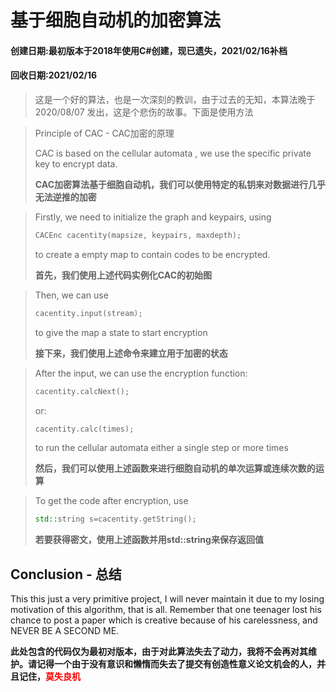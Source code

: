 # 基于细胞自动机的加密算法

#### 创建日期:最初版本于2018年使用C#创建，现已遗失，2021/02/16补档

#### 回收日期:2021/02/16

> 这是一个好的算法，也是一次深刻的教训，由于过去的无知，本算法晚于2020/08/07 发出，这是个悲伤的故事。下面是使用方法

> Principle of CAC - CAC加密的原理
>
> CAC is based on the cellular automata , we use the specific private key to encrypt data.
>
> **CAC加密算法基于细胞自动机，我们可以使用特定的私钥来对数据进行几乎无法逆推的加密**

>Firstly, we need to initialize the graph and keypairs, using
>
>```c++
>CACEnc cacentity(mapsize, keypairs, maxdepth);
>```
>
>to create a empty map to contain codes to be encrypted.
>
>**首先，我们使用上述代码实例化CAC的初始图**

> Then, we can use 
>
> ```c++
> cacentity.input(stream);
> ```
>
> to give the map a state to start encryption
>
> **接下来，我们使用上述命令来建立用于加密的状态**

>After the input, we can use the encryption function:
>
>```c++
>cacentity.calcNext();
>```
>
>or:
>
>```c++
>cacentity.calc(times);
>```
>
>to run the cellular automata either a single step or more times
>
>**然后，我们可以使用上述函数来进行细胞自动机的单次运算或连续次数的运算**

> To get the code after encryption, use
>
> ```c++
> std::string s=cacentity.getString();
> ```
>
> **若要获得密文，使用上述函数并用std::string来保存返回值**

## Conclusion - 总结

This this just a very primitive project, I will never maintain it due to my losing motivation of this algorithm, that is all. Remember that one teenager lost his  chance to post a  paper which is creative because of his carelessness, and NEVER BE A SECOND ME.

**此处包含的代码仅为最初对版本，由于对此算法失去了动力，我将不会再对其维护。请记得一个由于没有意识和懒惰而失去了提交有创造性意义论文机会的人，并且记住，<font color=red>莫失良机</font>**

